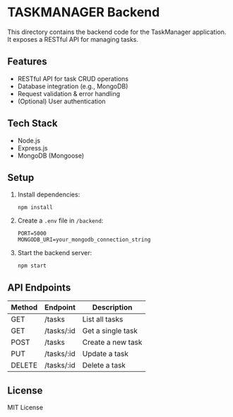 # TASKMANAGER Backend

This directory contains the backend code for the TaskManager application. It exposes a RESTful API for managing tasks.

## Features

- RESTful API for task CRUD operations
- Database integration (e.g., MongoDB)
- Request validation & error handling
- (Optional) User authentication

## Tech Stack

- Node.js
- Express.js
- MongoDB (Mongoose)

## Setup

1. Install dependencies:
    ```
    npm install
    ```

2. Create a `.env` file in `/backend`:
    ```
    PORT=5000
    MONGODB_URI=your_mongodb_connection_string
    ```

3. Start the backend server:
    ```
    npm start
    ```

## API Endpoints

| Method | Endpoint     | Description         |
|--------|-------------|---------------------|
| GET    | /tasks      | List all tasks      |
| GET    | /tasks/:id  | Get a single task   |
| POST   | /tasks      | Create a new task   |
| PUT    | /tasks/:id  | Update a task       |
| DELETE | /tasks/:id  | Delete a task       |

## License

MIT License
